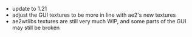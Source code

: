- update to 1.21
- adjust the GUI textures to be more in line with ae2's new textures
- ae2wtlibs textures are still very much WIP, and some parts of the GUI may still be broken 
